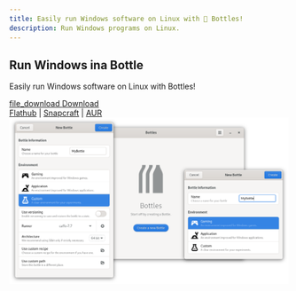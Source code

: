 ```yaml
---
title: Easily run Windows software on Linux with 🍷 Bottles!
description: Run Windows programs on Linux.
---
```


<section class="hero">
  <div class="container">
    <h1 class="animate__animated animate__fadeIn">Run Windows in<strong>a Bottle</strong></h1>
    <p>Easily run Windows software on Linux with Bottles!</p>
    <a class="button" href="/download" title="Download Bottles"><span class="mdi material-icons-outlined"> file_download </span>Download</a>
    <div class="more-links">
      <a href="https://flathub.org/apps/details/com.usebottles.bottles">Flathub</a> | 
      <a href="https://snapcraft.io/bottles">Snapcraft</a> | 
      <a href="https://aur.archlinux.org/packages/bottles/">AUR</a>
    </div>
    <img class="animate__animated animate__fadeInUp" src="https://raw.githubusercontent.com/bottlesdevs/Bottles/master/screenshot.png" />
  </div>
</section>
